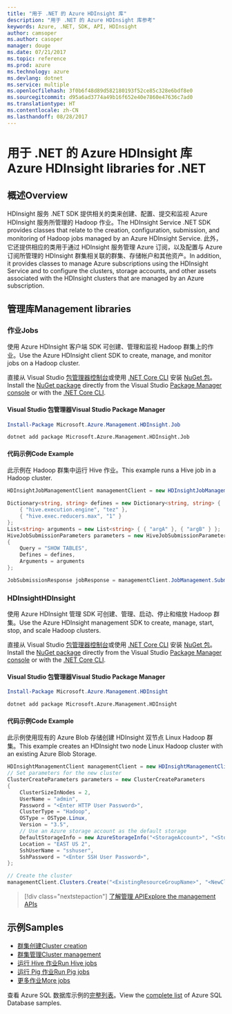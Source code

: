 ```yaml
---
title: "用于 .NET 的 Azure HDInsight 库"
description: "用于 .NET 的 Azure HDInsight 库参考"
keywords: Azure, .NET, SDK, API, HDInsight
author: camsoper
ms.author: casoper
manager: douge
ms.date: 07/21/2017
ms.topic: reference
ms.prod: azure
ms.technology: azure
ms.devlang: dotnet
ms.service: multiple
ms.openlocfilehash: 3f0b6f48d89d582180193f52ce85c328e6bdf8e0
ms.sourcegitcommit: d95a6ad3774a49b16f652e40e7860e47636c7ad0
ms.translationtype: HT
ms.contentlocale: zh-CN
ms.lasthandoff: 08/28/2017
---
```

# <a name="azure-hdinsight-libraries-for-net"></a><span data-ttu-id="278ad-104">用于 .NET 的 Azure HDInsight 库</span><span class="sxs-lookup"><span data-stu-id="278ad-104">Azure HDInsight libraries for .NET</span></span>

## <a name="overview"></a><span data-ttu-id="278ad-105">概述</span><span class="sxs-lookup"><span data-stu-id="278ad-105">Overview</span></span>

<span data-ttu-id="278ad-106">HDInsight 服务 .NET SDK 提供相关的类来创建、配置、提交和监视 Azure HDInsight 服务所管理的 Hadoop 作业。</span><span class="sxs-lookup"><span data-stu-id="278ad-106">The HDInsight Service .NET SDK provides classes that relate to the creation, configuration, submission, and monitoring of Hadoop jobs managed by an Azure HDInsight Service.</span></span> <span data-ttu-id="278ad-107">此外，它还提供相应的类用于通过 HDInsight 服务管理 Azure 订阅，以及配置与 Azure 订阅所管理的 HDInsight 群集相关联的群集、存储帐户和其他资产。</span><span class="sxs-lookup"><span data-stu-id="278ad-107">In addition, it provides classes to manage Azure subscriptions using the HDInsight Service and to configure the clusters, storage accounts, and other assets associated with the HDInsight clusters that are managed by an Azure subscription.</span></span>

## <a name="management-libraries"></a><span data-ttu-id="278ad-108">管理库</span><span class="sxs-lookup"><span data-stu-id="278ad-108">Management libraries</span></span>

### <a name="jobs"></a><span data-ttu-id="278ad-109">作业</span><span class="sxs-lookup"><span data-stu-id="278ad-109">Jobs</span></span>

<span data-ttu-id="278ad-110">使用 Azure HDInsight 客户端 SDK 可创建、管理和监视 Hadoop 群集上的作业。</span><span class="sxs-lookup"><span data-stu-id="278ad-110">Use the Azure HDInsight client SDK to create, manage, and monitor jobs on a Hadoop cluster.</span></span> 

<span data-ttu-id="278ad-111">直接从 Visual Studio [包管理器控制台][PackageManager]或使用 [.NET Core CLI][DotNetCLI] 安装 [NuGet 包](https://www.nuget.org/packages/Microsoft.Azure.Management.HDInsight.Job)。</span><span class="sxs-lookup"><span data-stu-id="278ad-111">Install the [NuGet package](https://www.nuget.org/packages/Microsoft.Azure.Management.HDInsight.Job) directly from the Visual Studio [Package Manager console][PackageManager] or with the [.NET Core CLI][DotNetCLI].</span></span>

#### <a name="visual-studio-package-manager"></a><span data-ttu-id="278ad-112">Visual Studio 包管理器</span><span class="sxs-lookup"><span data-stu-id="278ad-112">Visual Studio Package Manager</span></span>

```powershell
Install-Package Microsoft.Azure.Management.HDInsight.Job
```

```bash
dotnet add package Microsoft.Azure.Management.HDInsight.Job
```

#### <a name="code-example"></a><span data-ttu-id="278ad-113">代码示例</span><span class="sxs-lookup"><span data-stu-id="278ad-113">Code Example</span></span>

<span data-ttu-id="278ad-114">此示例在 Hadoop 群集中运行 Hive 作业。</span><span class="sxs-lookup"><span data-stu-id="278ad-114">This example runs a Hive job in a Hadoop cluster.</span></span>

```csharp
HDInsightJobManagementClient managementClient = new HDInsightJobManagementClient(clusterUri, credentials);

Dictionary<string, string> defines = new Dictionary<string, string> {
    { "hive.execution.engine", "tez" },
    { "hive.exec.reducers.max", "1" }
};
List<string> arguments = new List<string> { { "argA" }, { "argB" } };
HiveJobSubmissionParameters parameters = new HiveJobSubmissionParameters
{
    Query = "SHOW TABLES",
    Defines = defines,
    Arguments = arguments
};

JobSubmissionResponse jobResponse = managementClient.JobManagement.SubmitHiveJob(parameters);
```

### <a name="hdinsight"></a><span data-ttu-id="278ad-115">HDInsight</span><span class="sxs-lookup"><span data-stu-id="278ad-115">HDInsight</span></span>

<span data-ttu-id="278ad-116">使用 Azure HDInsight 管理 SDK 可创建、管理、启动、停止和缩放 Hadoop 群集。</span><span class="sxs-lookup"><span data-stu-id="278ad-116">Use the Azure HDInsight management SDK to create, manage, start, stop, and scale Hadoop clusters.</span></span>

<span data-ttu-id="278ad-117">直接从 Visual Studio [包管理器控制台][PackageManager]或使用 [.NET Core CLI][DotNetCLI] 安装 [NuGet 包](https://www.nuget.org/packages/Microsoft.Azure.Management.HDInsight)。</span><span class="sxs-lookup"><span data-stu-id="278ad-117">Install the [NuGet package](https://www.nuget.org/packages/Microsoft.Azure.Management.HDInsight) directly from the Visual Studio [Package Manager console][PackageManager] or with the [.NET Core CLI][DotNetCLI].</span></span>

#### <a name="visual-studio-package-manager"></a><span data-ttu-id="278ad-118">Visual Studio 包管理器</span><span class="sxs-lookup"><span data-stu-id="278ad-118">Visual Studio Package Manager</span></span>

```powershell
Install-Package Microsoft.Azure.Management.HDInsight
```

```bash
dotnet add package Microsoft.Azure.Management.HDInsight
```

#### <a name="code-example"></a><span data-ttu-id="278ad-119">代码示例</span><span class="sxs-lookup"><span data-stu-id="278ad-119">Code Example</span></span>

<span data-ttu-id="278ad-120">此示例使用现有的 Azure Blob 存储创建 HDInsight 双节点 Linux Hadoop 群集。</span><span class="sxs-lookup"><span data-stu-id="278ad-120">This example creates an HDInsight two node Linux Hadoop cluster with an existing Azure Blob Storage.</span></span>

```csharp
HDInsightManagementClient managementClient = new HDInsightManagementClient(authToken);
// Set parameters for the new cluster
ClusterCreateParameters parameters = new ClusterCreateParameters
{
    ClusterSizeInNodes = 2,
    UserName = "admin",
    Password = "<Enter HTTP User Password>",
    ClusterType = "Hadoop",
    OSType = OSType.Linux,
    Version = "3.5",
    // Use an Azure storage account as the default storage
    DefaultStorageInfo = new AzureStorageInfo("<StorageAccount>", "<StorageKey>", "<BlobContainerName>"),
    Location = "EAST US 2",
    SshUserName = "sshuser",
    SshPassword = "<Enter SSH User Password>",
};

// Create the cluster
managementClient.Clusters.Create("<ExistingResourceGroupName>", "<NewClusterName>", parameters);
```

> [!div class="nextstepaction"]
> [<span data-ttu-id="278ad-121">了解管理 API</span><span class="sxs-lookup"><span data-stu-id="278ad-121">Explore the management APIs</span></span>](/dotnet/api/overview/azure/hdinsights/management)


## <a name="samples"></a><span data-ttu-id="278ad-122">示例</span><span class="sxs-lookup"><span data-stu-id="278ad-122">Samples</span></span>

- [<span data-ttu-id="278ad-123">群集创建</span><span class="sxs-lookup"><span data-stu-id="278ad-123">Cluster creation</span></span>](https://docs.microsoft.com/azure/hdinsight/hdinsight-hadoop-create-linux-clusters-dotnet-sdk)
- [<span data-ttu-id="278ad-124">群集管理</span><span class="sxs-lookup"><span data-stu-id="278ad-124">Cluster management</span></span>](https://docs.microsoft.com/azure/hdinsight/hdinsight-administer-use-dotnet-sdk)
- [<span data-ttu-id="278ad-125">运行 Hive 作业</span><span class="sxs-lookup"><span data-stu-id="278ad-125">Run Hive jobs</span></span>](https://docs.microsoft.com/azure/hdinsight/hdinsight-hadoop-use-hive-dotnet-sdk)
- [<span data-ttu-id="278ad-126">运行 Pig 作业</span><span class="sxs-lookup"><span data-stu-id="278ad-126">Run Pig jobs</span></span>](https://docs.microsoft.com/azure/hdinsight/hdinsight-hadoop-use-pig-dotnet-sdk)
- [<span data-ttu-id="278ad-127">更多作业</span><span class="sxs-lookup"><span data-stu-id="278ad-127">More jobs</span></span>](https://docs.microsoft.com/azure/hdinsight/hdinsight-submit-hadoop-jobs-programmatically)

<span data-ttu-id="278ad-128">查看 Azure SQL 数据库示例的[完整列表](https://azure.microsoft.com/resources/samples/?platform=dotnet&service=hdinsight)。</span><span class="sxs-lookup"><span data-stu-id="278ad-128">View the [complete list](https://azure.microsoft.com/resources/samples/?platform=dotnet&service=hdinsight) of Azure SQL Database samples.</span></span>

[PackageManager]: https://docs.microsoft.com/nuget/tools/package-manager-console
[DotNetCLI]: https://docs.microsoft.com/dotnet/core/tools/dotnet-add-package
